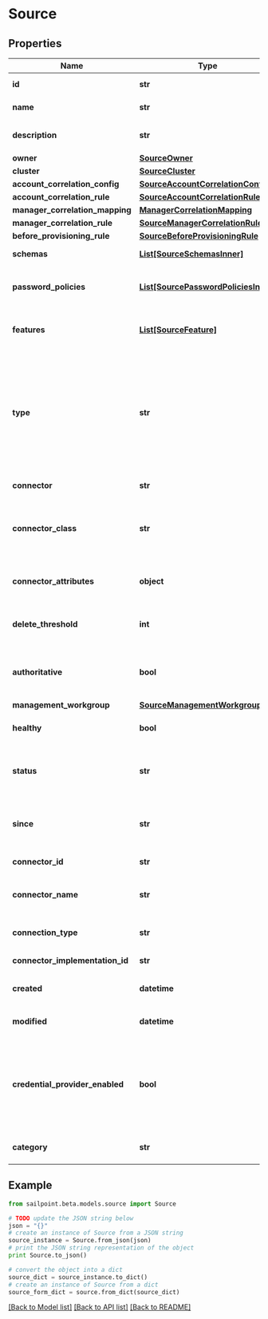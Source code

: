 # Source


## Properties

Name | Type | Description | Notes
------------ | ------------- | ------------- | -------------
**id** | **str** | the id of the Source | [optional] [readonly] 
**name** | **str** | Human-readable name of the source | 
**description** | **str** | Human-readable description of the source | [optional] 
**owner** | [**SourceOwner**](SourceOwner.md) |  | 
**cluster** | [**SourceCluster**](SourceCluster.md) |  | [optional] 
**account_correlation_config** | [**SourceAccountCorrelationConfig**](SourceAccountCorrelationConfig.md) |  | [optional] 
**account_correlation_rule** | [**SourceAccountCorrelationRule**](SourceAccountCorrelationRule.md) |  | [optional] 
**manager_correlation_mapping** | [**ManagerCorrelationMapping**](ManagerCorrelationMapping.md) |  | [optional] 
**manager_correlation_rule** | [**SourceManagerCorrelationRule**](SourceManagerCorrelationRule.md) |  | [optional] 
**before_provisioning_rule** | [**SourceBeforeProvisioningRule**](SourceBeforeProvisioningRule.md) |  | [optional] 
**schemas** | [**List[SourceSchemasInner]**](SourceSchemasInner.md) | List of references to Schema objects | [optional] 
**password_policies** | [**List[SourcePasswordPoliciesInner]**](SourcePasswordPoliciesInner.md) | List of references to the associated PasswordPolicy objects. | [optional] 
**features** | [**List[SourceFeature]**](SourceFeature.md) | Optional features that can be supported by a source. | [optional] 
**type** | **str** | Specifies the type of system being managed e.g. Active Directory, Workday, etc.. If you are creating a Delimited File source, you must set the &#x60;provisionasCsv&#x60; query parameter to &#x60;true&#x60;.  | [optional] 
**connector** | **str** | Connector script name. | 
**connector_class** | **str** | The fully qualified name of the Java class that implements the connector interface. | [optional] 
**connector_attributes** | **object** | Connector specific configuration; will differ from type to type. | [optional] 
**delete_threshold** | **int** | Number from 0 to 100 that specifies when to skip the delete phase. | [optional] 
**authoritative** | **bool** | When true indicates the source is referenced by an IdentityProfile. | [optional] [default to False]
**management_workgroup** | [**SourceManagementWorkgroup**](SourceManagementWorkgroup.md) |  | [optional] 
**healthy** | **bool** | When true indicates a healthy source | [optional] [default to False]
**status** | **str** | A status identifier, giving specific information on why a source is healthy or not | [optional] 
**since** | **str** | Timestamp showing when a source health check was last performed | [optional] 
**connector_id** | **str** | The id of connector | [optional] 
**connector_name** | **str** | The name of the connector that was chosen on source creation | [optional] 
**connection_type** | **str** | The type of connection (direct or file) | [optional] 
**connector_implementation_id** | **str** | The connector implementation id | [optional] 
**created** | **datetime** | The date-time when the source was created | [optional] 
**modified** | **datetime** | The date-time when the source was last modified | [optional] 
**credential_provider_enabled** | **bool** | Enables credential provider for this source. If credentialProvider is turned on  then source can use credential provider(s) to fetch credentials. | [optional] [default to False]
**category** | **str** | The category of source (e.g. null, CredentialProvider) | [optional] 

## Example

```python
from sailpoint.beta.models.source import Source

# TODO update the JSON string below
json = "{}"
# create an instance of Source from a JSON string
source_instance = Source.from_json(json)
# print the JSON string representation of the object
print Source.to_json()

# convert the object into a dict
source_dict = source_instance.to_dict()
# create an instance of Source from a dict
source_form_dict = source.from_dict(source_dict)
```
[[Back to Model list]](../README.md#documentation-for-models) [[Back to API list]](../README.md#documentation-for-api-endpoints) [[Back to README]](../README.md)


